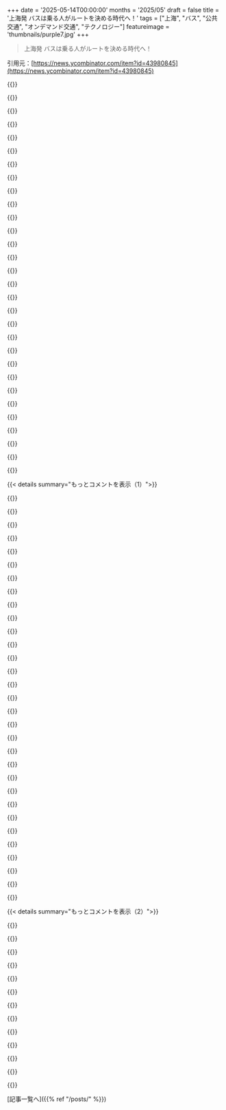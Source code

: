 +++
date = '2025-05-14T00:00:00'
months = '2025/05'
draft = false
title = '上海発 バスは乗る人がルートを決める時代へ！'
tags = ["上海", "バス", "公共交通", "オンデマンド交通", "テクノロジー"]
featureimage = 'thumbnails/purple7.jpg'
+++

> 上海発 バスは乗る人がルートを決める時代へ！

引用元：[https://news.ycombinator.com/item?id=43980845](https://news.ycombinator.com/item?id=43980845)




{{<matomeQuote body="これいいじゃん、賢いね。需要に合わせてルートを調整する単純な方法で、自動的に最適化されるんだ。バスとか電車が時間通りに来るのって、予定立てやすいからじゃん。でもUberみたいに、車が迎えに来て、途中で乗り換えて、目的地まで連れてってくれるならどう？移動時間が予測できて適度なら、みんなかなり嬉しいと思うよ。" userName="jillesvangurp" createdAt="2025/05/14 06:33:23" color="#45d325">}}




{{<matomeQuote body="これ、机上では良さそうだけど、実際にはうまくいかない系のアイデアだと思うな。まず最初に思いつく問題は、公共交通に乗るのにスマホ必須になっちゃうこと。だからスマホ持ってないティーンとか、電池切れの人とかはバスに乗れなくなる。今のシステムの良いところは、単純だけど予測可能で、調整がいらないってこと。バス停に行けば、バスが来ていつもと同じとこに連れてってくれるって分かる。今日のルートとか、バス停の場所とか、待ってること知らせたりとか、そんなの調べなくていいんだ。ただバス停に行けば、後は予測できて信頼できる形で全部済む。" userName="ysavir" createdAt="2025/05/14 15:09:43" color="#ff5733">}}




{{<matomeQuote body="いろんな国で、普通のバスルートを走る民間のバンがあるよ。バスと同じ番号が付いてて、バスと全く同じように停留所で人を乗せたり降ろしたりするんだけど、ずっと小さいし、たいてい本数が多い。あれは本当に素晴らしい解決策だとずっと思ってた。大きくて本数が少なくてみんなで乗る公共バスと、小さくてオンデマンドで個人の私用車の間には、何かあってもいいんじゃない？" userName="throw310822" createdAt="2025/05/14 06:54:57" color="">}}




{{<matomeQuote body="＞だからスマホ持ってないティーンとか、電池切れの人とかはバスに乗れなくなる<br>って意見についてだけど、強く思うのは、一人でバスに乗れるくらい年齢が上で責任感あるティーンなら、スマホ持てるくらい年齢が上で責任感あるってこと。それに、現代のツールを持たずに子供を世に出すのは、安全性や自立を損なうだけ。充電切れについても、充電できる場所を見つければいいだけじゃん。最近はそんな難しくないし、必要な時にスマホの電池が切れた記憶なんて、実際最後にいつか思い出せないくらい。ポケットにコンピューター持ち歩いてる時代に、新しい素晴らしいものを使うのにスマホなしで使えなきゃいけないなんて、なんでわざわざハンディキャップ付けるの？Uberも空港シャトルで似たようなことやってるよ。" userName="SR2Z" createdAt="2025/05/14 18:23:10" color="#ff5733">}}




{{<matomeQuote body="都市部でミニバスをたくさん運用してる先進国ってあまり知らないんだ。公共交通の運行コストの大部分は人件費だから、スケールメリットを追求するインセンティブが強い。もしWaymoみたいな自動運転ミニバスができたら、それは素晴らしいだろうね。でも、大型電気バスの運行コストがそれほど変わらないなら、需要急増に対応するために大型自動バスに標準化する方が理にかなってるかもしれない。" userName="grumpy-de-sre" createdAt="2025/05/14 07:08:58" color="">}}




{{<matomeQuote body="＞新しい素晴らしいものを使うのにスマホなしで使えなきゃいけないなんて、なんでわざわざハンディキャップ付けるの？<br>これに対する答えは色々あるよ。<br>a)みんながスマホを持ってるわけじゃない。<br>b)みんながスマホを使えるわけじゃない。<br>c)みんながスマホを欲しがってるわけじゃない。<br>d)みんながスマホを買えるわけじゃない。<br>e)みんなが最新の素晴らしいものを使うためにスマホをアップグレードしたいわけじゃない。<br>f)みんながスマホをアップグレードできるわけじゃない（d参照）。<br>g)みんながスマホに（サードパーティの）アプリを入れることを選ぶわけじゃない。<br>h)すべてのアプリがアクセシビリティを考慮して作られてるわけじゃない（b参照）。<br>i)集団監視を懸念してる人もいる（g参照）。<br>j)スマホが盗まれることもある。<br>k)スマホが壊れることもある。<br>l)スマホが文鎮化することもある。<br>m)スマホがハッキングされることもある。<br>n)スマホがロックアウトされることもある。<br>o)アプリが動かなくなることもある。<br>p)携帯の電波がオフラインになることもある（ハリケーンHeleneの例）。" userName="thangalin" createdAt="2025/05/14 19:13:26" color="#45d325">}}




{{<matomeQuote body="40代半ばのセミリタイアした電気工事士だけど、以下の点が私に当てはまるよ。<br>c)携帯電話は持ってるけど、家から持ち出したことは一度もない（実質固定電話だけど安い）。最近市が公共駐車にアプリ必須にしたから、単に駐車料金を払うのをやめただけ（身体障害者以外はたった16ドルの罰金だから）。<br>e)スマホをアップデートするのは、バッテリーが膨らんだ時だけ（たいてい8年くらいで）。それ以外は元のOSもアップデートしない。<br>g)はっきり言って、アプリは絶対に使わない。<br>i)ビジネスやマーケティング、政府による監視、同意。" userName="ProllyInfamous" createdAt="2025/05/14 20:14:13" color="">}}




{{<matomeQuote body="そうだよ！アプリで行きたい場所を言うだけで、一番近いバス停3つのどれかに行くよう教えてくれて、かなり早く目的地に着ける。バスルートはなくて、履歴と最新の需要に基づいてダイナミックに配車とルーティングをするんだ。かなり前にシステムに希望を伝えたら、安くなる。「平日毎日9時までに会社に着いて、6時までに家に帰りたい」。十分なエリア間の移動があればバスを配車。ピーク時間外とか急な短距離のグループ需要にはミニバン。急な珍しい移動には車。障害者とか荷物が重い人向けには、ランダムな沿道ピックアップも利用可能にする。そうすれば都市から自家用車を完全になくせる。都市の外に自家用車を停めるか、もっと良いのはシェアサイクルみたいなレンタルを使う。タクシーとかUberはなくて、公共交通だけ。組合員で給与制の運転手が付く。道路上のすべての車両が動いてて満員で、ほとんどの駐車場をなくして、駐車スペースも縮小できる。ロケット科学じゃない。コンピューター科学だよ。夢物語だけどね、自動車の製造を劇的に減らせるから。" userName="thanatos519" createdAt="2025/05/14 07:16:27" color="#ff5733">}}




{{<matomeQuote body="君は例外だよ。これが人口の大多数には当てはまらないって、自信を持って言えるね。" userName="gtirloni" createdAt="2025/05/14 22:12:09" color="">}}




{{<matomeQuote body="定期ルートでも予約アプリってマジで必要だと思うんだよね。だって、全旅程のデータがないとダメだし、例えば”X分以内に迎えに行くよ”って提供できたらバスルートも変わるはず。最終目的地聞けば、記事みたいに乗ってる人や待ってる人が実際どこ行きたいかで半自動化できるし。今でもデータは取れるけど、迎えを保証したら人が実際に行きたい場所のデータが得られるから、記事のアイデアはもっと確実になるよ。" userName="vidarh" createdAt="2025/05/14 07:26:43" color="#785bff">}}




{{<matomeQuote body="これはUSじゃ絶対無理だね、理由は二つ。<br>1. 地方自治体から権限取り上げちゃうから－”俺たちが市民のために決めるんだ、市民じゃない”ってなる。<br>2. NIMBYsが自分の通りにバス来るの反対するから－”うるさい、人が多すぎ、…”って。" userName="dist-epoch" createdAt="2025/05/14 07:52:58" color="">}}




{{<matomeQuote body="これはマジで悪いアイデアだと思うな。バスや電車に乗るたびに行き先説明なんて絶対嫌だもん。スイスじゃほとんどの人が年パスか月パス持ってるからただ乗るだけだし、持ってなくてもEasyRide有効にしとけば、後で使った分計算してくれるし。<br>”X分以内に迎え”なんていらないし、先進国なら普通のバス停に時刻表あるから。アプリで乗り換えとか全部調べられるし、少し待つのが嫌なら時間通りに行けばいいだけじゃん。<br>”乗ってる人や待ってる人が実際どこ行きたいかに基づいて半自動”ってのはもう”リクエストストップ”で解決済み。街中なら99％止まるし、田舎なら運転手が求められたら止まる、100年以上機能してる超シンプルなシステムだよ。<br>データ会社がマジで必要なのは、どのルートがいつ混んでるか。それに基づいて運行頻度増やせばいい。<br>例えば俺の街じゃ、主要バス路線は120人以上乗れる大型バスが10分おきに来てて、ピーク時は数台増やして5分おきにしてる。都市部なら田舎行くルートでも15分おきにできるし、それ以外は15分より短い間隔にできる。それだけ速けりゃ、追加のオンデマンドピックアップなんてあんまり意味ないよ。<br>一番大事なのは、データ欲しいだけで人にデータ要求すんなってこと。アプリで旅程調べたりチケット買ったりする人がいればそれを使えばいい。でも、バスやトラムや電車に乗るたびにアプリ開くなんて絶対嫌だね。" userName="panick21_" createdAt="2025/05/14 08:58:54" color="#38d3d3">}}




{{<matomeQuote body="なかなか面白い視点だね。個人的に民間の公共交通機関運営には同情的だけど、それ単体だと管理されたシステムほど良くないし、記事で挙げた国でもあくまで一部の解決策に過ぎない。<br>民間じゃ公共交通機関ができないことって単純にたくさんあるんだよ、少なくとも全ての市街地や交通インフラまで民間所有にしない限りはね。大都市でそれがどうなるかは存在しないから推測だけど。<br>マジで効率的な公共交通システムにはたくさんの要素が必要。トンネルや地下駅みたいな大規模投資とか。ある程度の大きさの都市なら、それが basically 必要。<br>あと、民間のバスはバスレーン確保できないから自家用車に捕まって速度めっちゃ遅いし、信号優先とかもね。安全な降車とかも。<br>そういう民間システムってめっちゃ危険な運転したり、事故も多かったし、路上でどこでも止まって人を降ろしたりとか、危険な慣行がたくさんあった。君が言ってるほど gloriasu じゃないよ。<br>他の問題もたくさんあって、慣れてる地元の人にはわかるけど、地元以外の人には超わかりにくいことが多い。あと、車椅子の人とか、白人の子供とか、普通の旅行者じゃない人には絶対ひどい。だから、”４車線道路に歩いて出て、民間のバス呼び止めて素早く飛び乗れ”って言うのは特権的な立場だよ。<br>あと、こういうシステムには乗り換えの一体運賃とか、一元化された料金管理システムがなかった。めちゃくちゃ非効率だよ。<br>”中央集権システムは鈍重な恐竜。必然的に腐敗してて反応が悪い。”<br>面白いね、最高の鉄道旅行で知られるスイスと日本は計画の点で非常に中央集権的だよ、日本は一部運営は民間だけど。そして、上記で挙げた多くの点で、より中央集権的になったことで改善されてる。<br>スイス中の人口50人以上の全ての村まで、バスや電車があんなに信頼できて予測可能になるとは思えないな。<br>ラテンアメリカの一部の国でさえ、BRTスタイルのシステム導入は乗車率と速度を増やした。これらのシステム導入はほぼ成功してる。<br>もちろん、部分的に機能してる公共交通があるUSは、そんな素晴らしい公共交通システムを生み出してない。それは規制のせいもあるけど、土地利用と交通計画における車の最優先による大きな問題もある。<br>”市民が Uber ごっこをバスでやる”<br>ほとんどのバスシステムが Uber みたいに運営されてないのにはちゃんとした理由があるんだ。もしかしたら、限られた追加容量のアイデアにはなるかもしれないけど、それだけだよ。それはマイクロ最適化だよ。<br>公共交通に関する研究はたくさんあって、Uber みたいなスタートアップが何でももっとうまくできるって主張するのは単なるナンセンス。実際、偽りの革新的なスタートアップの Uber に公金を投じるようにロビー活動されるのは、腐敗した政治家が多いんだ。はるかに実績があって、はるかに大きな輸送力を持つ公共交通に投資する代わりにね。<br>世界中の全ての都市の公共交通システムを回って試してみて、中央集権的に計画されたものの方が良くないって正直に言ってみてよ。<br>ラテンアメリカでさえ、 BRT 導入が失敗したチリの例でも、ほとんどの人が結局それを好み、システム全体の利用が増えたんだよ。" userName="panick21_" createdAt="2025/05/14 08:39:26" color="#ff33a1">}}




{{<matomeQuote body="lean にしたければ、かなり難しい最適化問題だと思うな。で、過剰に用意したければ…現状とちょっと似たようなものになるんじゃないかな。<br>誤解しないで、これが存在したら最高だと思うよ。ただ、最適化の経験がある身としては、かなりややこしそう。" userName="rich_sasha" createdAt="2025/05/14 07:23:44" color="">}}




{{<matomeQuote body="＞ NIMBYs will oppose the bus passing on their street - ”too much noise, peoples, ...”<br>面白いね、AmazonやUPSのトラックに誰も反対しないのにね…<br>サービスを使ってもらえれば、反対しなくなるんじゃないかな？" userName="mcny" createdAt="2025/05/14 08:19:10" color="">}}




{{<matomeQuote body="ここドイツじゃ、6歳か7歳くらいの子が一人で公共交通機関使うの結構普通なんだよね。ガラケーか時々スマートウォッチ持ってるかもしれないけど、自分のスマホ持ってるのはほとんど見ない。<br>公共交通システムの一番大事な原則の一つは、誰でも使える一番シンプルな方法で利用できることだと思うんだ。それ以上のものはあってもいいけど、その基本的なアクセシビリティがなかったら、それはもう公共交通システムじゃなくて、贅沢な輸送システムだよ。そして、贅沢な輸送システムなら既にたくさんあるし。<br>あと、俺の前のスマホ結構頻繁にバッテリー切れてたし、君が言うほど珍しいことじゃないと思うよ。" userName="MrJohz" createdAt="2025/05/14 19:46:42" color="">}}




{{<matomeQuote body="＞ 今のシステムの一番すごいところは、シンプルなことだけど、予測可能で調整がいらないってこと。<br>俺の経験では、多くの都市でまさにその逆だったよ。バスや電車の停留所で20分以上遅れたり、全く来なかったりが週に何度もあった。予測できないせいで、仕事や時間厳守のこと（例えばスポーツイベントや街中のショー）に行く手段としては無理。これは原始的な公共交通がある小さい都市でより大きな問題だけど、フィラデルフィアみたいな大きな都市でも経験したよ。" userName="sxg" createdAt="2025/05/14 17:42:23" color="">}}




{{<matomeQuote body="ソ連だった国での例だよ。<br>https://en.wikipedia.org/wiki/Marshrutka" userName="keiferski" createdAt="2025/05/14 07:46:42" color="">}}




{{<matomeQuote body="Vancouverには郊外ルートを走る20人乗りのミニバスがあるよ。これが他の公共交通システムを機能させてるんだ。<br>あと聞くところによると（本当かどうかは知らないけど、僕の知り合いにはいないから）、New Yorkには個人営業のバスバンがたくさんあって、タクシーとバンプールの間みたいな感じかな。だいたい働く貧しい人たちを職場まで送迎してるらしいよ。" userName="vkou" createdAt="2025/05/14 07:50:32" color="#ff5733">}}




{{<matomeQuote body="なのに、Germanyではほとんど何をするにもちゃんとした住所がいるんだ。<br>それなのに、今の住宅市場だと住所を手に入れるのが大変なんだよね。" userName="immibis" createdAt="2025/05/14 22:57:35" color="">}}




{{<matomeQuote body="Maricopa Countyでは、無料の循環バスやシャトルバスがたくさんあるよ。Scottsdale、Tempe、Downtown Phoenixで具体例を挙げてるね。こういうバスは歩く距離を減らしてくれるから、みんなに喜ばれてるんだ。<br>面白い特徴に「フラッグストップゾーン」っていうのがあって、指定されたバス停以外でも安全な場所ならゾーン内のどこでも乗り降りできるんだって。固定ルートだけど、これ結構柔軟性があるでしょ？" userName="AStonesThrow" createdAt="2025/05/14 10:59:50" color="#ff5733">}}




{{<matomeQuote body="なんで運行を「担当」する必要があるのかよく分からないな。どんなタクシーやUberの運転手だって、自分でルート看板を上げて、採算が取れる料金でそのルートを走り始めるって自分で決められるんじゃない？" userName="throw310822" createdAt="2025/05/14 07:15:15" color="">}}




{{<matomeQuote body="議員とか公務員は、いつだって多数派のことばかり気にしてるんだよ。<br>なんで政府のプログラムは全部、全ての人に役立たないといけないと思ってるのか分からないな。それは明らかに違うし、役に立つプログラムの多くは多数派の人たちにだけサービスを提供することになってるんだ。下水道とかがいい例だね。" userName="SR2Z" createdAt="2025/05/14 23:25:12" color="">}}




{{<matomeQuote body="僕の国では「marsa」って呼ばれてるんだけど、ここで説明されてるのとは違うと思うな。少なくとも僕の国では、大きなバスが走るほど交通量が多くないルートで使われてるんだ。だから独自の番号とルートがあるんだよ。たいてい田舎の小さな村とかに行く時に使う感じかな。" userName="Etheryte" createdAt="2025/05/14 07:55:07" color="">}}




{{<matomeQuote body="Citymapperが数年前にLondonで似たようなことを試したらしいよ。<br>https://www.theguardian.com/technology/2018/feb/21/citymappe...<br>どうなったかは分からないけど、たぶんTfLに採用されなかったから、町の交通システムの一部にはならなかったんだろうね。" userName="aembleton" createdAt="2025/05/14 09:07:30" color="#ff5c5c">}}




{{<matomeQuote body="これはきっと、この新しいバスシステムがスマホ必須なことへの批判に対する反論コメントだね。<br>スマホがない、使えない、といった状況への色々な反論をしてるよ。「ほとんどの人がスマホを持ってるし、手に入りやすい」「古い機種でも大丈夫」「困ったら誰か助けてくれる」「どうしようもない状況なら他の人も困る」「不便になるのはスマホを持たない選択をしたから仕方ない」みたいなこと言ってるね。<br>スマホありきで便利になるサービスがあっても、スマホなしでも従来のバスやタクシーはあるんだから大丈夫、ってことみたいだよ。" userName="SR2Z" createdAt="2025/05/14 23:32:17" color="#ff33a1">}}




{{<matomeQuote body="たぶん一番安くて簡単なスタートは、予約した人に時間保証してタクシー会社と契約することかな。前に住んでた近くのバス停は、ラッシュ時にたまに満員で乗れなかったんだよね。バス増やすのは高すぎだけど、たまにタクシー使って補うのは全然安いし、元取れることもあったり。10分以内に確実に来るのと、たまに20〜30分待つのじゃ全然違うもんね。" userName="vidarh" createdAt="2025/05/14 07:35:49" color="#785bff">}}




{{<matomeQuote body="これマジで最高じゃん！ desire pathsみたいに公共交通版って感じ。実行は絶対大変だろうけど、考え方は fantastic だね。 China/Shanghai は人口密度と国家能力的に、これ実現できそうな数少ない場所かも。 public spaces の設計って、みんなの知恵（ wisdom of the crowd ）に耳を傾けるだけで、マジで改善の余地ありまくりだと思うわ。" userName="ketzo" createdAt="2025/05/14 05:01:17" color="#ff5c5c">}}




{{<matomeQuote body="もし交通会社がちゃんとしてるなら、わざわざアプリで要望する人だけじゃなく、ルートがあったら使うけど、そこまでしない人たちのことも調査してるはずだよ。そっちの方が、アプリでお願いする人たちよりたぶんずっと多いんじゃないかな。" userName="bluGill" createdAt="2025/05/14 13:59:05" color="">}}




{{<matomeQuote body="まあ、確かに交通会社は自分でも調べるべきで、これはそれに代わるもんじゃないよね。でも、補足的な新しいデータとしてはすごく優秀だよ。特に、長い交通調査と比べると、こんなに頻繁に簡単に集められるデータってなかなかないし。" userName="ketzo" createdAt="2025/05/14 14:32:45" color="#ff5733">}}




{{< details summary="もっとコメントを表示（1）">}}

{{<matomeQuote body="交通調査ってそんなに時間かける必要ないはずだし、バイアスかかりにくいデータ集め方なんていっぱいあるんだよ。まあ、長くやるべきちゃんと理由がある場合もあるけどね。短い調査も長い調査もそれぞれ必要な時があるんだ。でもどっちにしても、バイアスかかったデータにならないようにちゃんと設計しないとダメ。で、このアプリはバイアスかかったデータだね。" userName="bluGill" createdAt="2025/05/14 15:27:42" color="#38d3d3">}}




{{<matomeQuote body="いろんな場所でさ、試験的な取り組みでさえ、分析ばっかで身動き取れなくなることってよくあるんだよね。公共空間のデザインは、こういうフィードバックのサイクルからマジで恩恵受けられると思うよ。もっとみんなの声聞いて、思い込み減らそうぜ、ってことだね。" userName="MarceliusK" createdAt="2025/05/14 08:47:23" color="">}}




{{<matomeQuote body="そういや数年前に Citymapper が London でバス路線始めたんだよね。既存の路線じゃカバーできてない、ユーザーのデータに基づいたルートだったんだ。 https://citymapper.com/news/1800/introducing-the-citymapper-... ここ見て。詳しく追ってないけど、プロジェクト中止になったっぽいな。 https://citymapper.com/smartbus が 404 になってるからさ。" userName="magic123_" createdAt="2025/05/14 16:11:51" color="#ff5733">}}




{{<matomeQuote body="聞こえは最高なんだけどさ、もしこれって結局コスト削減のためのアイデアだとしたら、現実にはあんまり良くないかもね。" userName="amelius" createdAt="2025/05/14 06:54:48" color="">}}




{{<matomeQuote body="ここ South Africa には「Taxis」ってのがあるんだよ。これは個人所有（ある程度だけど）のミニバスで、人がぎゅうぎゅう詰めなの。ルートはドライバーが一番稼げるように決まるから、ある意味ボトムアップの解決策なんだよね。暴力的なカルテルだから、全体としては全然良くないんだけど、面白いバリエーションだと思ってさ。" userName="liampulles" createdAt="2025/05/14 08:08:46" color="">}}




{{<matomeQuote body="南米の多くの国にcombiとかmicroって似たようなバスシステムがあるよ。個人が持ってて、需要でルートが勝手に変わるんだ。行先は窓に貼ってあって、ちょっとごちゃごちゃして見えるけどね（笑）" userName="CGMthrowaway" createdAt="2025/05/14 20:34:23" color="">}}




{{<matomeQuote body="Chinaだけが、こういう事をすぐできる能力と官僚的な手続きの少なさを両方持ってる現代の国だよね！これ見るとすごいと思うと同時に、西側社会が自分で作ったルールでどれだけ動けなくなってるか depressing に思い知らされる。西側じゃ新しいバスルート一つ作るのに何年もかかるだろうし、そんなの見た事もないよ。" userName="zaptheimpaler" createdAt="2025/05/14 05:21:46" color="#45d325">}}




{{<matomeQuote body="＞「Chinaだけが...」って書いてるけど、ちょっとUAEかQatarに来てみ？" userName="petesergeant" createdAt="2025/05/14 05:29:35" color="">}}




{{<matomeQuote body="＞西側社会の停滞は汚職が原因で、金持ちが法を道具にしてるからだよ。Chinaの方が今USよりRule of Lawがあると思う。Chinaは金持ちも罰するけど、USじゃSackler Familyみたいに責任逃れさせる。法は権力を縛るものなのに、西側では金持ちが法を使ってるんだ。Chinaが物事できるのは権力が国民のためだから。西側では金持ちのためだ。官僚制は悪じゃなく、Chinaの官僚は信頼されてるけど、西側では金持ちが効率を悪くして民営化させてるんだ。" userName="hayst4ck" createdAt="2025/05/14 21:59:41" color="#ff5c5c">}}




{{<matomeQuote body="224へのレス＞”Chinaの方がUSよりRule of Lawがある”は違うと思うな。Chinaの法律の適用は誰がやるかに大きく依存するのを見落としてるよ。ただTrump政権下のUSはすぐにChinaより悪くなる道を進んでると思うけど。Chinaが国民のために働いてるってのは完全にCCPのプロパガンダそのままじゃん。粉ミルク毒殺の役員は必要なguanxi（コネ）が無かったんだろうね。Chinaで誰が汚職で告発されて有罪になるかは権力者次第だ。でも元の公共交通の話に戻ると、それこそChinaがUSより上手くやってることの一つだよね、USは車文化だから全くダメだけど。" userName="insane_dreamer" createdAt="2025/05/14 22:18:11" color="#38d3d3">}}




{{<matomeQuote body="223へのレス＞無知でごめんね。でもUAEとかQatarって、ほとんどモールとか見栄のためのプロジェクトに金使ってるんじゃないの？メディアのステレオタイプだけど。" userName="rrr_oh_man" createdAt="2025/05/14 05:39:00" color="">}}




{{<matomeQuote body="Warsaw, Polandをチェックしてみてよ。公共交通がすごいんだ。綺麗だし、バス、トラム、地下鉄、4つ以上のライドシェアアプリ、自転車レーンでどこでも行ける。もちろんShanghaiよりずっと小さいけど、西側の都市のほとんどはそうだしね。システム紹介のYouTubeリンクもあるよ。" userName="keiferski" createdAt="2025/05/14 06:20:10" color="#45d325">}}




{{<matomeQuote body="225へのレス＞ChinaのRule of Lawが誰によるかで変わるって言うけど、USも同じで、もうChinaより悪いよ。Chinaが国民のために働いてるってのは、俺の観察からそう思うんだ。Taiwanは国だって言ってるしChina批判もしてるよ。Chinaの汚職は権力者次第って言うけど、USでは金持ちが全然罰せられないのが問題だろ。法は弱者を守るものなのに、USでは金持ちの道具になってる。Xiの汚職撲滅は中国人の多くが成功したと思ってるし、排除された人たちが本当に腐敗してた可能性もある。車文化もUSでは自動車産業が政府を乗っ取った結果だ。Chinaも公共交通とバランス取れるか重要だね。" userName="hayst4ck" createdAt="2025/05/15 00:41:59" color="#ff5733">}}




{{<matomeQuote body="228へのレス＞特にTrump政権下でUSのRule of Lawが侵食されてるし、体系的偏見もあるのはそう。でもChinaの”rule by law”（法による支配）とはレベルが違うよ。Chinaに数年住んでたから分かるんだ。教育ある中国人はXiの汚職撲滅に騙されてなかったし、誰が標的になるかは権力者の側近かどうかだ。経済成長はDengの自由化の結果で、汚職撲滅のおかげじゃない。Xiは逆行してるし、金のある人は離れてる。中国の中産階級は経済成長と引き換えに政府を支持する取引（Faustian bargain）をしてて、情報統制と弾圧で「mei banfa」（仕方ない）って感じだよ。" userName="insane_dreamer" createdAt="2025/05/15 15:39:20" color="#45d325">}}




{{<matomeQuote body="どうやってルールが公共交通を動けなくするの？西側とか俺が住んでるとこも完璧じゃないけど、gutter oilとかplay doah buildingsよりはマシかな。Chinaも全然完璧じゃないしね。" userName="npodbielski" createdAt="2025/05/14 08:12:20" color="">}}




{{<matomeQuote body="UAEにはモールがいっぱいあるけど、インフラもすごいんだ—道路は最高、メトロもある、国じゅうの鉄道（貨物用は稼働中、旅客用もすぐ開通）。”見栄っ張りプロジェクト”って言うなら、PalmとかBurjは商業プロジェクトで、観光客にも大成功してる。アブダビのLouvreとGuggenheimはそう見えるかもしれないけど、文化投資と見る方が公平かな。<br>未完成のプロジェクト（The Worldとか2つ目のPalm）が証拠だと思うよ。開発者にとって商業的に意味なくなった（と思う）から完成しなかったんでしょ。<br>あと、特にDubaiは石油やガスのお金がほとんどないんだ。直接は1%くらい、たっぷり持ってるADからの補助金が10%くらいかな。残りは文字通り、賢くて商業センスのある行政と、建て放題の砂漠の組み合わせなんだ。" userName="petesergeant" createdAt="2025/05/14 05:44:01" color="#785bff">}}




{{<matomeQuote body="＞単一の新しいバスルートを作るのに何年もかかる、そんなの見たことないよ。<br>西ヨーロッパじゃしょっちゅう起きてるよ、何言ってんだか。" userName="dgellow" createdAt="2025/05/14 06:31:36" color="">}}




{{<matomeQuote body="それぞれのシステムには良い点も悪い点もあるよね、もちろん。でも、緩いシステムの方がもっとイノベーションを生むと思うな。" userName="HPsquared" createdAt="2025/05/14 08:21:48" color="">}}




{{<matomeQuote body="USian biasかもね。USでバスルートが変わるの見たことあるけど、大量にサービスが増えるってほどじゃない。" userName="0_____0" createdAt="2025/05/14 07:48:19" color="">}}




{{<matomeQuote body="＞こういうことがさくっとできちゃう官僚主義のなさ<br>残念だけど、上海はライドシェアさえ主要な国際空港でたった12ヶ月前まで許されてなかった場所だよ。官僚主義と腐敗が信じられないくらいひどいレベルなんだ。" userName="tw1984" createdAt="2025/05/14 06:18:21" color="#45d325">}}




{{<matomeQuote body="Warsawは本当に活気があるね。Berlinから行くと、まるで10年先にタイムスリップしたみたいだよ。<br>たくさんの本当の（見せかけじゃない）経済成長があるね。" userName="grumpy-de-sre" createdAt="2025/05/14 06:22:32" color="">}}




{{<matomeQuote body="大量のサービス追加にはすごくお金がかかるんだ。世界のどこでも、もしそれを見たら、それは常に悪いことだよ。人々がより良いサービスに合わせて生活を変えるには何年もかかるから、それが機能するずっと前に、君の実験は投資の無駄だったって証明されちゃうデータが出ちゃうだろうね。もし君の都市が僕の強い反対にもかかわらず大量投資をするなら、資金をよく見てごらん—もしそのサービスを10年間続ける確約された資金がないなら、それは無視するしかない。高確率で、君がそれに頼り始めたちょうどその時にそのサービスがキャンセルされて、生活を調整するのにあたふたしないといけなくなるからね（大抵の場合、車を買うことになる—車に依存してるなら車の費用を予算に入れるけど、普段公共交通機関を使うならこれは突然の大きな出費で、多分対応できないだろう）。<br>サービスを増やすのは良いことだけど、人々が長期的に頼れるように持続可能な方法でやる必要があるんだ。<br>時々、都市はネットワークを大きく変えることがあるよ。悪いルートをなくすことで、良いルートに資金を見つけられることが多いんだ。これは全く別の状況だね。" userName="bluGill" createdAt="2025/05/14 13:03:38" color="#38d3d3">}}




{{<matomeQuote body="でも奴隷労働がたくさん関わってるけどね。" userName="suddenlybananas" createdAt="2025/05/14 08:55:30" color="">}}




{{<matomeQuote body="UKの都市ではいつも新しいバスルートを追加してるよ、なんでそれができないと思ったの？" userName="mcintyre1994" createdAt="2025/05/14 08:05:05" color="">}}




{{<matomeQuote body="昔住んでた都市では、デンバーのバスルートは年に何回か更新されてたよ．めっちゃ速いとは言わないけど、西側の都市で新しいルート作るのに何年もかかるとかって主張が分かんない．それはホントじゃないってば．小さく見ても、俺が田舎に引っ越した時、学区のバスルートは48時間で変更されたし、子供のスケジュールが変わって弟を迎えに行けなくなった時もまた変わったんだからね．" userName="codingdave" createdAt="2025/05/14 11:45:11" color="">}}




{{<matomeQuote body="ドバイの Roads and Transport Authority はマジで今まで関わった中で最高の政府機関だわ．バスルート問題で要望出したら数日以内に新しいバス手配してくれたし、アイデアをCEOにメールしたら光速で返信きて翌日ミーティングまで組んでくれたんだぜ．アブダビでは自動運転バスのデモもやってるし、すごすぎ．" userName="fakedang" createdAt="2025/05/14 05:55:09" color="#38d3d3">}}




{{<matomeQuote body="中国の話が CCP のプロパガンダだって言うけどさ、ホントのことだってあるし、政府が有言実行することだってあるんだよ．西洋人の権威への不信感とダメなリーダー選びのせいで、俺たちには理解できないだろうけどね．てか今どき”guanxi”なんてマジで言ってんの？社会資本を特別なことみたいに言うのやめてくんない？オリエンタリズムきついって．" userName="bllguo" createdAt="2025/05/14 22:56:03" color="#ff33a1">}}




{{<matomeQuote body="ちょっとシンガポールに似てるね．" userName="HPsquared" createdAt="2025/05/14 08:30:09" color="">}}




{{<matomeQuote body="サービス増やしたらコストかかるしダメって言うけど、Dublin Bus はサービス増やしたら運賃下がって利用者増えたよ．生活の調整に何年もかかるってのもGoogle Mapsとかで今はすぐわかるから大丈夫．みんなスマホ見て新しいルートでもすぐ乗るからサービス導入がマジで簡単になったんだ．たまに意図しない混雑ルートができちゃうけどね．" userName="rsynnott" createdAt="2025/05/14 13:28:16" color="#785bff">}}




{{<matomeQuote body="公共交通と車（ライドシェア）って、移動時間どうなの？リスボンでも、公共交通はライドシェアアプリより時間もコストも大変だった気がする．うちは4人家族で、運賃は一人€3-4だから片道€12．ライドシェアは€9くらいだった．初回割引を悪用して別アカウント作ったら€4.50まで下げられたし．" userName="xattt" createdAt="2025/05/14 12:59:46" color="">}}

{{</details>}}




{{< details summary="もっとコメントを表示（2）">}}

{{<matomeQuote body="官僚主義がない？ハァ？中国政府はめっちゃ官僚主義だよ．それはホントに、政府が何かをやりたいって決めたら、全部の bureaucracy を総動員して光速で実現させるけど、単に bureaucracy が機能的で、効果的でさえあるからって、それが存在しないってことにはならないでしょ．つまり、それが基本的に bureaucracy の定義なわけ．官僚主義って言葉を非効率とか無能と同義で使う人もいるけど、実際はそうじゃないし、中国の bureaucracy がまさにその証拠だよ．" userName="hshdhdhj4444" createdAt="2025/05/14 11:41:12" color="#ff5733">}}




{{<matomeQuote body="BerlinとかHamburgとかドイツの都市も同じようなことやりたがってるらしいけど、上海のがすごいのは実際のバスとバス停を使ってることなんだよね。最近世界中でこういうコンセプトが出てきてるけどさ。<br>欧米だと需要計算は簡単なんだ。学生は朝家から学校に行って、午後1時か4時くらいに帰るでしょ。これなら凝ったシステムなくてもルート作れるじゃん。学校が終わる時間調べて、15分足して、大きな街の中心部にバス走らせればいいんだよ（小さい村はバスが来た時に同じように対応すればいい）。<br>お年寄りは医者とかスーパーに行きたいわけでしょ。これも学生と同じで時間帯が決まってるし、パターンも似てるから管理しやすい。働き盛りの人たちも大きな職場なら似たようなもん。小さい職場だと面白くなってくるね、特に従業員と職場の間を移動する時とか（あと時間の要素もね）。<br>上海でこれができるのは、1.公共交通を使う人と、2.需要計算システムを使うのに十分なテックに詳しい人が大幅に重複してるからだよ。あと3.事実上ダイヤを廃止してるから、ルートがランダムに変わっても人が街で迷子にならないように十分なサービスを提供する必要があるんだ。<br>俺が住んでるところでは、公共交通を使うのは学生と、ネットとかやらないでお金を運転手さんに現金で払うお年寄りだよ。働き盛りの若い人から中年層は公共交通を使わないね、遅すぎるし高すぎるし、仕事のスケジュールには柔軟性がないから。そこでバスルートを設計するために必要なクリティカルマスなデータを得るのは大変だろうね。" userName="DocTomoe" createdAt="2025/05/14 06:58:37" color="#38d3d3">}}




{{<matomeQuote body="ドイツのHamburgにあるmoiaっていうサービスは仮想停留所を提供してるんだけど、これが次の段階だと思うんだ。バスはその時のお客さんの必要に応じて毎回違うルートで停留所に止まるんだってさ。<br>https://www.hvv-switch.de/en/faq/what-are-virtual-stops/" userName="philberto" createdAt="2025/05/14 06:09:31" color="">}}




{{<matomeQuote body="それってどういう意味なの？リンク見てもよく分かんないや。<br>UKとかLondonにはさ、手を挙げたらバスが止まってくれる路線（”hail and ride”）とか、乗ってる時にベル鳴らせば都合の良い場所で降ろしてくれる路線もあるけど、あれはルートが決まってるんだよね。<br>上海のもそんな感じなの？" userName="mattlondon" createdAt="2025/05/14 06:29:27" color="">}}




{{<matomeQuote body="えっと、街じゅうにバーチャルなバス停があるってことかな。例えば街の中心から家までって予約すると、すでにあるルートに組み込まれるか、新しいルートができるんだね。目的地まで5回止まったりして、途中で人を乗せたり降ろしたりするかもしれない。<br>で、乗ってるお客さんはどんなルートか事前に分からないんだ。たいてい一番早く目的地に着くわけじゃないだろうね。<br>これって多分”ライドシェアリング”って呼ぶやつじゃないかな。親がサッカーの迎えに来て、町の向こうに住んでる子も乗せなきゃいけないって気づいて、すっごく大回りするみたいな感じかな。" userName="philberto" createdAt="2025/05/14 07:19:07" color="#ff5c5c">}}




{{<matomeQuote body="どんなルートがそうなの？決められたバス停でしか乗ったり降りたりできないと思ってたよ。" userName="mimischi" createdAt="2025/05/14 06:30:39" color="">}}




{{<matomeQuote body="たくさんのルートに”hail and ride”区間があって、決められたバス停がないんだよ。降りることはできないけど、どの地点でも手を挙げれば乗れるんだ。Londonのリストはここ[1]にあるよ。<br>[1] https://bus-routes-in-london.fandom.com/wiki/Hail_and_Ride_b..." userName="calcifer" createdAt="2025/05/14 12:36:46" color="">}}




{{<matomeQuote body="うちの村を通ってるルートは”hail and ride”なんだけど、ほとんどのバスの運転手さんはそう思ってないみたいなんだよね。" userName="tonyedgecombe" createdAt="2025/05/14 07:01:00" color="">}}




{{<matomeQuote body="https://tfl.gov.uk/modes/buses/hail-and-ride-buses?intcmp=79..." userName="mattlondon" createdAt="2025/05/14 14:16:41" color="">}}




{{<matomeQuote body="これって要は乗り合いタクシーでしょ？ずいぶん前から小さい規模ではあったじゃん。たとえば空港とか病院とかね。" userName="geremiiah" createdAt="2025/05/14 06:34:10" color="">}}




{{<matomeQuote body="バスとタクシーの合いの子だね．タクシーみたいにオンデマンドで動くけど，だいたい一番近いルートを通る感じ（途中で他の客を拾うために回り道することもある）．時間もだいたい決まってて（20分の移動だと回り道で20〜30分くらいになる），だいたい今の場所から行きたい場所まで連れてってくれるよ（だいたい250m間隔で並んでる仮想のバス停グリッド上でしか止まれないみたい）．" userName="janfoeh" createdAt="2025/05/14 11:53:11" color="#38d3d3">}}




{{<matomeQuote body="「20分の移動だと回り道で20〜30分くらいになる」ってとこだけど，その時間のばらつきが乗り換えとか絡むとかなり微妙になっちゃうね．例えば，オンデマンドシャトルが地元エリアだけカバーして，街全体を横断するような長い移動には使えない場合とか，特に接続する定時運行の交通が数分おきに出てない場合とかさ…．乗り換えがなくても，他に時間的な制約がある場合は，いつも長めの移動時間を見積もる必要があって，ダイレクトなルートのメリットがちょっと薄れちゃうんだよね．" userName="iggldiggl" createdAt="2025/05/19 13:27:38" color="#ff5c5c">}}

{{</details>}}



[記事一覧へ]({{% ref "/posts/" %}})
